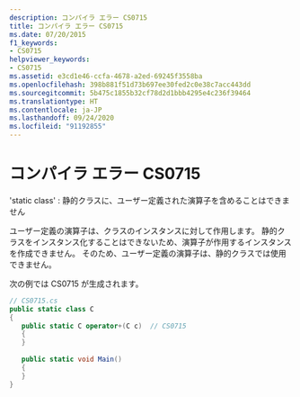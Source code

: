 ```yaml
---
description: コンパイラ エラー CS0715
title: コンパイラ エラー CS0715
ms.date: 07/20/2015
f1_keywords:
- CS0715
helpviewer_keywords:
- CS0715
ms.assetid: e3cd1e46-ccfa-4678-a2ed-69245f3558ba
ms.openlocfilehash: 398b881f51d73b697ee30fed2c0e38c7acc443dd
ms.sourcegitcommit: 5b475c1855b32cf78d2d1bbb4295e4c236f39464
ms.translationtype: HT
ms.contentlocale: ja-JP
ms.lasthandoff: 09/24/2020
ms.locfileid: "91192855"
---
```

# <a name="compiler-error-cs0715"></a>コンパイラ エラー CS0715

'static class' : 静的クラスに、ユーザー定義された演算子を含めることはできません  
  
 ユーザー定義の演算子は、クラスのインスタンスに対して作用します。 静的クラスをインスタンス化することはできないため、演算子が作用するインスタンスを作成できません。 そのため、ユーザー定義の演算子は、静的クラスでは使用できません。  
  
 次の例では CS0715 が生成されます。  
  
```csharp  
// CS0715.cs  
public static class C  
{  
   public static C operator+(C c)  // CS0715  
   {  
   }  
  
   public static void Main()  
   {  
   }  
}  
```
